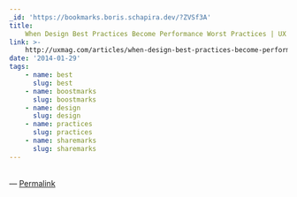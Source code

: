 ```yaml
---
_id: 'https://bookmarks.boris.schapira.dev/?ZVSf3A'
title:
    When Design Best Practices Become Performance Worst Practices | UX Magazine
link: >-
    http://uxmag.com/articles/when-design-best-practices-become-performance-worst-practices
date: '2014-01-29'
tags:
    - name: best
      slug: best
    - name: boostmarks
      slug: boostmarks
    - name: design
      slug: design
    - name: practices
      slug: practices
    - name: sharemarks
      slug: sharemarks
---
```


<br>&#8212;
<a href="https://bookmarks.boris.schapira.dev/?ZVSf3A" title="Permalink">Permalink</a>
